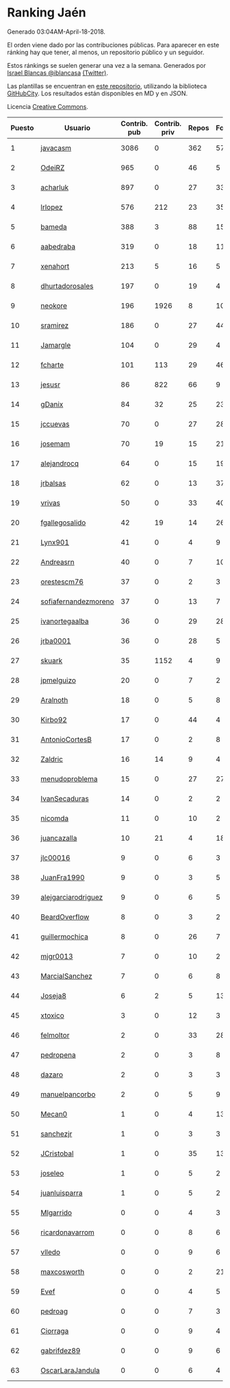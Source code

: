 # Ranking Jaén

Generado 03:04AM-April-18-2018.

El orden viene dado por las contribuciones públicas. Para aparecer en este ránking hay que tener, al menos, un repositorio público y un seguidor.

Estos ránkings se suelen generar una vez a la semana. Generados por [Israel Blancas @iblancasa](https://github.com/iblancasa/) [(Twitter)](https://twitter.com/iblancasa).

Las plantillas se encuentran en [este repositorio](https://github.com/iblancasa/GH-Spanish-Ranking), utilizando la biblioteca [GitHubCity](https://github.com/iblancasa/GitHubCity). Los resultados están disponibles en MD y en JSON.

Licencia [Creative Commons](https://creativecommons.org/licenses/by/4.0/).

| Puesto   |  Usuario  | Contrib. pub | Contrib. priv |Repos| Followers | Desde |  Avatar  |
|----------|-----------|--------------|---------------|-----|-----------|-------|----------|
|1|[javacasm](https://github.com/javacasm)|3086|0|362|57|2013-03-12|![javacasm](https://avatars0.githubusercontent.com/u/3841695)|
|2|[OdeiRZ](https://github.com/OdeiRZ)|965|0|46|5|2014-10-01|![OdeiRZ](https://avatars3.githubusercontent.com/u/8981290)|
|3|[acharluk](https://github.com/acharluk)|897|0|27|33|2013-08-03|![acharluk](https://avatars0.githubusercontent.com/u/5154281)|
|4|[lrlopez](https://github.com/lrlopez)|576|212|23|35|2011-01-04|![lrlopez](https://avatars3.githubusercontent.com/u/547387)|
|5|[bameda](https://github.com/bameda)|388|3|88|154|2011-06-26|![bameda](https://avatars1.githubusercontent.com/u/877218)|
|6|[aabedraba](https://github.com/aabedraba)|319|0|18|11|2017-04-19|![aabedraba](https://avatars2.githubusercontent.com/u/27779735)|
|7|[xenahort](https://github.com/xenahort)|213|5|16|5|2016-03-30|![xenahort](https://avatars3.githubusercontent.com/u/18160833)|
|8|[dhurtadorosales](https://github.com/dhurtadorosales)|197|0|19|4|2016-09-19|![dhurtadorosales](https://avatars3.githubusercontent.com/u/22294592)|
|9|[neokore](https://github.com/neokore)|196|1926|8|10|2011-07-25|![neokore](https://avatars3.githubusercontent.com/u/938057)|
|10|[sramirez](https://github.com/sramirez)|186|0|27|44|2010-12-02|![sramirez](https://avatars0.githubusercontent.com/u/506548)|
|11|[Jamargle](https://github.com/Jamargle)|104|0|29|4|2015-03-24|![Jamargle](https://avatars3.githubusercontent.com/u/11638357)|
|12|[fcharte](https://github.com/fcharte)|101|113|29|46|2014-08-05|![fcharte](https://avatars0.githubusercontent.com/u/8365501)|
|13|[jesusr](https://github.com/jesusr)|86|822|66|9|2011-12-11|![jesusr](https://avatars1.githubusercontent.com/u/1256168)|
|14|[gDanix](https://github.com/gDanix)|84|32|25|23|2011-10-10|![gDanix](https://avatars0.githubusercontent.com/u/1117657)|
|15|[jccuevas](https://github.com/jccuevas)|70|0|27|28|2013-04-10|![jccuevas](https://avatars3.githubusercontent.com/u/4116619)|
|16|[josemam](https://github.com/josemam)|70|19|15|21|2015-03-14|![josemam](https://avatars1.githubusercontent.com/u/11481209)|
|17|[alejandrocq](https://github.com/alejandrocq)|64|0|15|19|2010-05-20|![alejandrocq](https://avatars2.githubusercontent.com/u/282431)|
|18|[jrbalsas](https://github.com/jrbalsas)|62|0|13|37|2010-08-07|![jrbalsas](https://avatars1.githubusercontent.com/u/356995)|
|19|[vrivas](https://github.com/vrivas)|50|0|33|40|2012-12-14|![vrivas](https://avatars3.githubusercontent.com/u/3046042)|
|20|[fgallegosalido](https://github.com/fgallegosalido)|42|19|14|26|2015-03-24|![fgallegosalido](https://avatars1.githubusercontent.com/u/11628855)|
|21|[Lynx901](https://github.com/Lynx901)|41|0|4|9|2014-11-11|![Lynx901](https://avatars0.githubusercontent.com/u/9676003)|
|22|[Andreasrn](https://github.com/Andreasrn)|40|0|7|10|2016-03-31|![Andreasrn](https://avatars1.githubusercontent.com/u/18190696)|
|23|[orestescm76](https://github.com/orestescm76)|37|0|2|3|2016-09-04|![orestescm76](https://avatars2.githubusercontent.com/u/21990645)|
|24|[sofiafernandezmoreno](https://github.com/sofiafernandezmoreno)|37|0|13|7|2014-11-21|![sofiafernandezmoreno](https://avatars2.githubusercontent.com/u/9881063)|
|25|[ivanortegaalba](https://github.com/ivanortegaalba)|36|0|29|28|2013-10-16|![ivanortegaalba](https://avatars3.githubusercontent.com/u/5699976)|
|26|[jrba0001](https://github.com/jrba0001)|36|0|28|5|2016-07-17|![jrba0001](https://avatars0.githubusercontent.com/u/20506159)|
|27|[skuark](https://github.com/skuark)|35|1152|4|9|2010-10-26|![skuark](https://avatars3.githubusercontent.com/u/454382)|
|28|[jpmelguizo](https://github.com/jpmelguizo)|20|0|7|2|2013-01-29|![jpmelguizo](https://avatars0.githubusercontent.com/u/3415524)|
|29|[Aralnoth](https://github.com/Aralnoth)|18|0|5|8|2011-04-06|![Aralnoth](https://avatars2.githubusercontent.com/u/712551)|
|30|[Kirbo92](https://github.com/Kirbo92)|17|0|44|4|2011-01-12|![Kirbo92](https://avatars2.githubusercontent.com/u/559575)|
|31|[AntonioCortesB](https://github.com/AntonioCortesB)|17|0|2|8|2016-09-15|![AntonioCortesB](https://avatars0.githubusercontent.com/u/22213551)|
|32|[Zaldric](https://github.com/Zaldric)|16|14|9|4|2016-03-29|![Zaldric](https://avatars0.githubusercontent.com/u/18138275)|
|33|[menudoproblema](https://github.com/menudoproblema)|15|0|27|27|2011-08-12|![menudoproblema](https://avatars3.githubusercontent.com/u/976187)|
|34|[IvanSecaduras](https://github.com/IvanSecaduras)|14|0|2|2|2015-09-25|![IvanSecaduras](https://avatars2.githubusercontent.com/u/14834225)|
|35|[nicomda](https://github.com/nicomda)|11|0|10|2|2013-06-13|![nicomda](https://avatars1.githubusercontent.com/u/4690565)|
|36|[juancazalla](https://github.com/juancazalla)|10|21|4|18|2015-03-24|![juancazalla](https://avatars3.githubusercontent.com/u/11631002)|
|37|[jlc00016](https://github.com/jlc00016)|9|0|6|3|2015-06-05|![jlc00016](https://avatars1.githubusercontent.com/u/12764652)|
|38|[JuanFra1990](https://github.com/JuanFra1990)|9|0|3|5|2015-10-22|![JuanFra1990](https://avatars2.githubusercontent.com/u/15248743)|
|39|[alejgarciarodriguez](https://github.com/alejgarciarodriguez)|9|0|6|5|2015-12-19|![alejgarciarodriguez](https://avatars0.githubusercontent.com/u/16359911)|
|40|[BeardOverflow](https://github.com/BeardOverflow)|8|0|3|2|2013-04-13|![BeardOverflow](https://avatars1.githubusercontent.com/u/4147595)|
|41|[guillermochica](https://github.com/guillermochica)|8|0|26|7|2014-10-20|![guillermochica](https://avatars3.githubusercontent.com/u/9317092)|
|42|[mjgr0013](https://github.com/mjgr0013)|7|0|10|2|2014-10-01|![mjgr0013](https://avatars2.githubusercontent.com/u/8981247)|
|43|[MarcialSanchez](https://github.com/MarcialSanchez)|7|0|6|8|2015-10-03|![MarcialSanchez](https://avatars0.githubusercontent.com/u/14955899)|
|44|[Joseja8](https://github.com/Joseja8)|6|2|5|13|2014-07-12|![Joseja8](https://avatars0.githubusercontent.com/u/8145991)|
|45|[xtoxico](https://github.com/xtoxico)|3|0|12|3|2012-08-07|![xtoxico](https://avatars0.githubusercontent.com/u/2110997)|
|46|[felmoltor](https://github.com/felmoltor)|2|0|33|28|2011-06-13|![felmoltor](https://avatars2.githubusercontent.com/u/846513)|
|47|[pedropena](https://github.com/pedropena)|2|0|3|8|2011-06-07|![pedropena](https://avatars0.githubusercontent.com/u/834583)|
|48|[dazaro](https://github.com/dazaro)|2|0|3|3|2014-10-08|![dazaro](https://avatars1.githubusercontent.com/u/9086676)|
|49|[manuelpancorbo](https://github.com/manuelpancorbo)|2|0|5|9|2014-11-04|![manuelpancorbo](https://avatars1.githubusercontent.com/u/9550738)|
|50|[Mecan0](https://github.com/Mecan0)|1|0|4|13|2013-06-11|![Mecan0](https://avatars1.githubusercontent.com/u/4668637)|
|51|[sanchezjr](https://github.com/sanchezjr)|1|0|3|3|2013-12-17|![sanchezjr](https://avatars0.githubusercontent.com/u/6205905)|
|52|[JCristobal](https://github.com/JCristobal)|1|0|35|13|2014-09-23|![JCristobal](https://avatars3.githubusercontent.com/u/8878426)|
|53|[joseleo](https://github.com/joseleo)|1|0|5|2|2015-03-19|![joseleo](https://avatars2.githubusercontent.com/u/11560011)|
|54|[juanluisparra](https://github.com/juanluisparra)|1|0|5|2|2016-09-19|![juanluisparra](https://avatars0.githubusercontent.com/u/22294638)|
|55|[Mlgarrido](https://github.com/Mlgarrido)|0|0|4|3|2012-11-13|![Mlgarrido](https://avatars0.githubusercontent.com/u/2791173)|
|56|[ricardonavarrom](https://github.com/ricardonavarrom)|0|0|8|6|2012-11-20|![ricardonavarrom](https://avatars2.githubusercontent.com/u/2845589)|
|57|[vlledo](https://github.com/vlledo)|0|0|9|6|2011-03-28|![vlledo](https://avatars3.githubusercontent.com/u/695429)|
|58|[maxcosworth](https://github.com/maxcosworth)|0|0|2|21|2010-09-06|![maxcosworth](https://avatars1.githubusercontent.com/u/389437)|
|59|[Evef](https://github.com/Evef)|0|0|4|5|2012-12-15|![Evef](https://avatars1.githubusercontent.com/u/3052550)|
|60|[pedroag](https://github.com/pedroag)|0|0|7|3|2013-09-23|![pedroag](https://avatars1.githubusercontent.com/u/5517655)|
|61|[Ciorraga](https://github.com/Ciorraga)|0|0|9|4|2013-11-08|![Ciorraga](https://avatars1.githubusercontent.com/u/5888071)|
|62|[gabrifdez89](https://github.com/gabrifdez89)|0|0|9|6|2013-02-26|![gabrifdez89](https://avatars0.githubusercontent.com/u/3704317)|
|63|[OscarLaraJandula](https://github.com/OscarLaraJandula)|0|0|6|4|2016-09-19|![OscarLaraJandula](https://avatars0.githubusercontent.com/u/22294687)|

